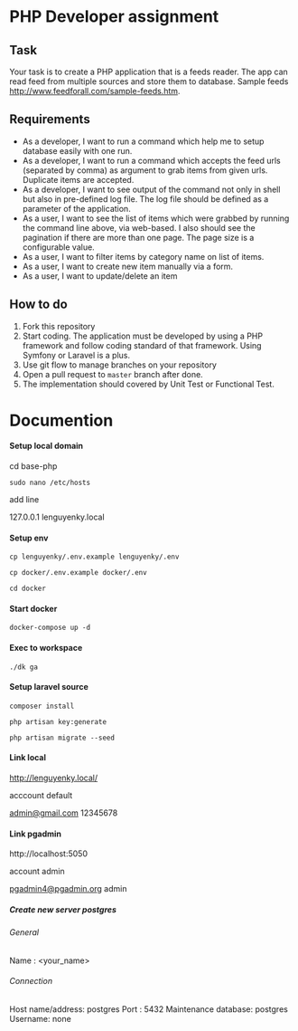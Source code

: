 # PHP Developer assignment

## Task

Your task is to create a PHP application that is a feeds reader. The app can read feed from multiple sources and store them to database. Sample feeds http://www.feedforall.com/sample-feeds.htm.

## Requirements
- As a developer, I want to run a command which help me to setup database easily with one run.
- As a developer, I want to run a command which accepts the feed urls (separated by comma) as argument to grab items from given urls. Duplicate items are accepted.
- As a developer, I want to see output of the command not only in shell but also in pre-defined log file. The log file should be defined as a parameter of the application.
- As a user, I want to see the list of items which were grabbed by running the command line above, via web-based. I also should see the pagination if there are more than one page. The page size is a configurable value.
- As a user, I want to filter items by category name on list of items.
- As a user, I want to create new item manually via a form.
- As a user, I want to update/delete an item

## How to do
1. Fork this repository
2. Start coding. The application must be developed by using a PHP framework and follow coding standard of that framework. Using Symfony or Laravel is a plus.
3. Use git flow to manage branches on your repository
4. Open a pull request to `master` branch after done.
5. The implementation should covered by Unit Test or Functional Test.


# Documention

#### Setup local domain

cd base-php

```
sudo nano /etc/hosts
```

add line

127.0.0.1       lenguyenky.local

#### Setup env
```
cp lenguyenky/.env.example lenguyenky/.env
```
```
cp docker/.env.example docker/.env
```

```
cd docker
```

#### Start docker
```
docker-compose up -d
```

#### Exec to workspace
```
./dk ga
```

#### Setup laravel source

```
composer install
```
```
php artisan key:generate
```
```
php artisan migrate --seed
```

#### Link local

http://lenguyenky.local/

acccount default

admin@gmail.com
12345678

#### Link pgadmin

http://localhost:5050

account admin 

pgadmin4@pgadmin.org
admin

##### Create new server postgres

###### General
Name : <your_name>

###### Connection 
Host name/address: postgres
Port : 5432
Maintenance database: postgres
Username: none
